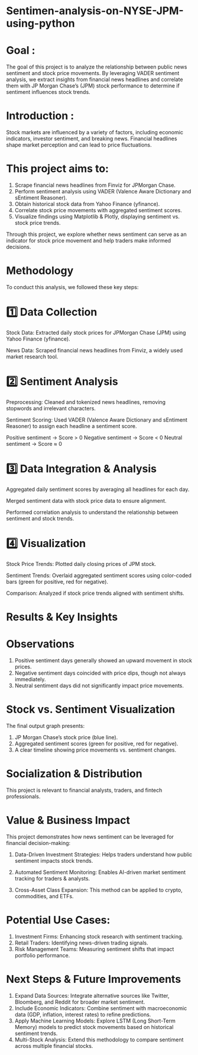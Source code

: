 # Sentimen-analysis-on-NYSE-JPM-using-python

# Goal :
The goal of this project is to analyze the relationship between public news sentiment and stock price movements. By leveraging VADER sentiment analysis, we extract insights from financial news headlines and correlate them with JP Morgan Chase’s (JPM) stock performance to determine if sentiment influences stock trends.

# Introduction : 
Stock markets are influenced by a variety of factors, including economic indicators, investor sentiment, and breaking news. Financial headlines shape market perception and can lead to price fluctuations.

# This project aims to:
1. Scrape financial news headlines from Finviz for JPMorgan Chase.
2. Perform sentiment analysis using VADER (Valence Aware Dictionary and sEntiment Reasoner).
3. Obtain historical stock data from Yahoo Finance (yfinance).
4. Correlate stock price movements with aggregated sentiment scores.
5. Visualize findings using Matplotlib & Plotly, displaying sentiment vs. stock price trends.

Through this project, we explore whether news sentiment can serve as an indicator for stock price movement and help traders make informed decisions.

# Methodology
To conduct this analysis, we followed these key steps:

# 1️⃣ Data Collection
Stock Data: Extracted daily stock prices for JPMorgan Chase (JPM) using Yahoo Finance (yfinance).

News Data: Scraped financial news headlines from Finviz, a widely used market research tool.

# 2️⃣ Sentiment Analysis
Preprocessing: Cleaned and tokenized news headlines, removing stopwords and irrelevant characters.

Sentiment Scoring: Used VADER (Valence Aware Dictionary and sEntiment Reasoner) to assign each headline a sentiment score.

Positive sentiment → Score > 0
Negative sentiment → Score < 0
Neutral sentiment → Score ≈ 0

# 3️⃣ Data Integration & Analysis
Aggregated daily sentiment scores by averaging all headlines for each day.

Merged sentiment data with stock price data to ensure alignment.

Performed correlation analysis to understand the relationship between sentiment and stock trends.

# 4️⃣ Visualization
Stock Price Trends: Plotted daily closing prices of JPM stock.

Sentiment Trends: Overlaid aggregated sentiment scores using color-coded bars (green for positive, red for negative).

Comparison: Analyzed if stock price trends aligned with sentiment shifts.

#  Results & Key Insights
#  Observations
1. Positive sentiment days generally showed an upward movement in stock prices.
2. Negative sentiment days coincided with price dips, though not always immediately.
3. Neutral sentiment days did not significantly impact price movements.

#  Stock vs. Sentiment Visualization
The final output graph presents:
1. JP Morgan Chase’s stock price (blue line).
2. Aggregated sentiment scores (green for positive, red for negative).
3. A clear timeline showing price movements vs. sentiment changes.

# Socialization & Distribution
This project is relevant to financial analysts, traders, and fintech professionals.

# Value & Business Impact
This project demonstrates how news sentiment can be leveraged for financial decision-making:

1. Data-Driven Investment Strategies: Helps traders understand how public sentiment impacts stock trends.

2. Automated Sentiment Monitoring: Enables AI-driven market sentiment tracking for traders & analysts.

3. Cross-Asset Class Expansion: This method can be applied to crypto, commodities, and ETFs.

# Potential Use Cases:

1. Investment Firms: Enhancing stock research with sentiment tracking.
2. Retail Traders: Identifying news-driven trading signals.
3. Risk Management Teams: Measuring sentiment shifts that impact portfolio performance.

# Next Steps & Future Improvements
1. Expand Data Sources: Integrate alternative sources like Twitter, Bloomberg, and Reddit for broader market sentiment.
2. Include Economic Indicators: Combine sentiment with macroeconomic data (GDP, inflation, interest rates) to refine predictions.
3. Apply Machine Learning Models: Explore LSTM (Long Short-Term Memory) models to predict stock movements based on historical sentiment trends.
4. Multi-Stock Analysis: Extend this methodology to compare sentiment across multiple financial stocks.

















